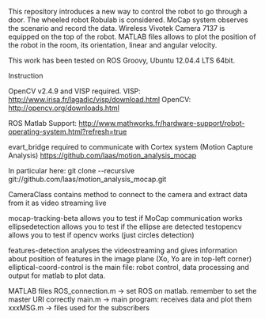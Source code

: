 This repository introduces a new way to control the robot to go through a door.
The wheeled robot Robulab is considered.
MoCap system observes the scenario and record the data.
Wireless Vivotek Camera 7137 is equipped on the top of the robot.
MATLAB files allows to plot the position of the robot in the room, its orientation, linear and angular velocity.

This work has been tested on ROS Groovy, Ubuntu 12.04.4 LTS 64bit.


Instruction

OpenCV v2.4.9 and VISP required.
VISP: http://www.irisa.fr/lagadic/visp/download.html
OpenCV: http://opencv.org/downloads.html

ROS Matlab Support: http://www.mathworks.fr/hardware-support/robot-operating-system.html?refresh=true

evart_bridge required to communicate with Cortex system (Motion Capture Analysis)
https://github.com/laas/motion_analysis_mocap

In particular here:
git clone --recursive git://github.com/laas/motion_analysis_mocap.git


CameraClass contains method to connect to the camera and extract data from it as video streaming live

mocap-tracking-beta allows you to test if MoCap communication works
ellipsedetection allows you to test if the ellipse are detected
testopencv allows you to test if opencv works (just circles detection)

features-detection analyses the videostreaming and gives information about position of features in the image plane (Xo, Yo are in top-left corner)
elliptical-coord-control is the main file: robot control, data processing and output for matlab to plot data.

MATLAB files
ROS_connection.m -> set ROS on matlab. remember to set the master URI correctly
main.m -> main program: receives data and plot them
xxxMSG.m -> files used for the subscribers


